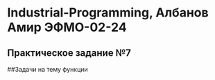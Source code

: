 # Industrial-Programming, Албанов Амир ЭФМО-02-24
## Практическое задание №7
##Задачи на тему функции 

